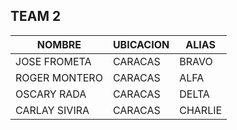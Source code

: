 ## TEAM 2

<hdr>

| NOMBRE | UBICACION | ALIAS |
| ------ | ------ | ------ |
|  JOSE FROMETA | CARACAS | BRAVO |
|  ROGER MONTERO | CARACAS | ALFA |
|  OSCARY RADA | CARACAS | DELTA |
|  CARLAY SIVIRA | CARACAS | CHARLIE |
